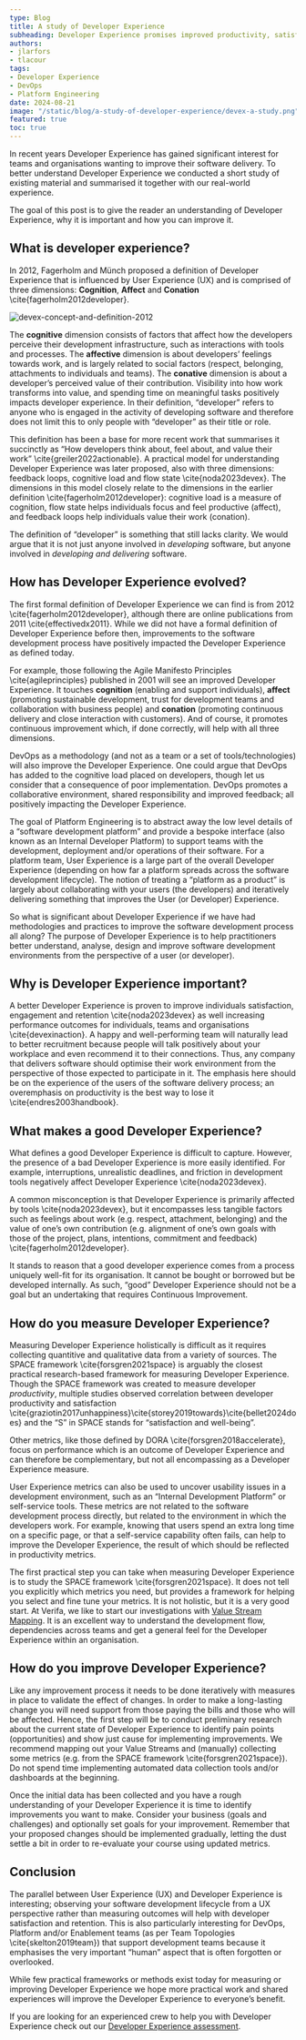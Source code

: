 ```yaml
---
type: Blog
title: A study of Developer Experience
subheading: Developer Experience promises improved productivity, satisfaction, engagement and retention of development teams. We conducted a study of existing material and in this post we share the summary together with our real-world experience.
authors:
- jlarfors
- tlacour
tags:
- Developer Experience
- DevOps
- Platform Engineering
date: 2024-08-21
image: "/static/blog/a-study-of-developer-experience/devex-a-study.png"
featured: true
toc: true
---
```


In recent years Developer Experience has gained significant interest for teams and organisations wanting to improve their software delivery. To better understand Developer Experience we conducted a short study of existing material and summarised it together with our real-world experience.

The goal of this post is to give the reader an understanding of Developer Experience, why it is important and how you can improve it.

## What is developer experience?

In 2012, Fagerholm and Münch proposed a definition of Developer Experience that is influenced by User Experience (UX) and is comprised of three dimensions: **Cognition**, **Affect** and **Conation** \cite{fagerholm2012developer}.

![devex-concept-and-definition-2012](/static/blog/a-study-of-developer-experience/devex-concenpt-def-2012.png)

The **cognitive** dimension consists of factors that affect how the developers perceive their development infrastructure, such as interactions with tools and processes. The **affective** dimension is about developers’ feelings towards work, and is largely related to social factors (respect, belonging, attachments to individuals and teams). The **conative** dimension is about a developer’s perceived value of their contribution. Visibility into how work transforms into value, and spending time on meaningful tasks positively impacts developer experience. In their definition, “developer” refers to anyone who is engaged in the activity of developing software and therefore does not limit this to only people with “developer” as their title or role.

This definition has been a base for more recent work that summarises it succinctly as “How developers think about, feel about, and value their work” \cite{greiler2022actionable}. A practical model for understanding Developer Experience was later proposed, also with three dimensions: feedback loops, cognitive load and flow state \cite{noda2023devex}. The dimensions in this model closely relate to the dimensions in the earlier definition \cite{fagerholm2012developer}: cognitive load is a measure of cognition, flow state helps individuals focus and feel productive (affect), and feedback loops help individuals value their work (conation).

The definition of “developer” is something that still lacks clarity. We would argue that it is not just anyone involved in *developing* software, but anyone involved in *developing and delivering* software.

## How has Developer Experience evolved?

The first formal definition of Developer Experience we can find is from 2012 \cite{fagerholm2012developer}, although there are online publications from 2011 \cite{effectivedx2011}. While we did not have a formal definition of Developer Experience before then, improvements to the software development process have positively impacted the Developer Experience as defined today.

For example, those following the Agile Manifesto Principles \cite{agileprinciples} published in 2001 will see an improved Developer Experience. It touches **cognition** (enabling and support individuals), **affect** (promoting sustainable development, trust for development teams and collaboration with business people) and **conation** (promoting continuous delivery and close interaction with customers). And of course, it promotes continuous improvement which, if done correctly, will help with all three dimensions.

DevOps as a methodology (and not as a team or a set of tools/technologies) will also improve the Developer Experience.  One could argue that DevOps has added to the cognitive load placed on developers, though let us consider that a consequence of poor implementation. DevOps promotes a collaborative environment, shared responsibility and improved feedback; all positively impacting the Developer Experience.

The goal of Platform Engineering is to abstract away the low level details of a “software development platform” and provide a bespoke interface (also known as an Internal Developer Platform) to support teams with the development, deployment and/or operations of their software. For a platform team, User Experience is a large part of the overall Developer Experience (depending on how far a platform spreads across the software development lifecycle). The notion of treating a “platform as a product” is largely about collaborating with your users (the developers) and iteratively delivering something that improves the User (or Developer) Experience.

So what is significant about Developer Experience if we have had methodologies and practices to improve the software development process all along? The purpose of Developer Experience is to help practitioners better understand, analyse, design and improve software development environments from the perspective of a user (or developer).

## Why is Developer Experience important?

A better Developer Experience is proven to improve individuals satisfaction, engagement and retention \cite{noda2023devex} as well increasing performance outcomes for individuals, teams and organisations \cite{devexinaction}. A happy and well-performing team will naturally lead to better recruitment because people will talk positively about your workplace and even recommend it to their connections. Thus, any company that delivers software should optimise their work environment from the perspective of those expected to participate in it. The emphasis here should be on the experience of the users of the software delivery process; an overemphasis on productivity is the best way to lose it \cite{endres2003handbook}.

## What makes a good Developer Experience?

What defines a good Developer Experience is difficult to capture. However, the presence of a bad Developer Experience is more easily identified. For example, interruptions, unrealistic deadlines, and friction in development tools negatively affect Developer Experience \cite{noda2023devex}.

A common misconception is that Developer Experience is primarily affected by tools \cite{noda2023devex}, but it encompasses less tangible factors such as feelings about work (e.g. respect, attachment, belonging) and the value of one’s own contribution (e.g. alignment of one’s own goals with those of the project, plans, intentions, commitment and feedback) \cite{fagerholm2012developer}.

It stands to reason that a good developer experience comes from a process uniquely well-fit for its organisation. It cannot be bought or borrowed but be developed internally. As such, “good” Developer Experience should not be a goal but an undertaking that requires Continuous Improvement.

## How do you measure Developer Experience?

Measuring Developer Experience holistically is difficult as it requires collecting quantitive and qualitative data from a variety of sources. The SPACE framework \cite{forsgren2021space} is arguably the closest practical research-based framework for measuring Developer Experience. Though the SPACE framework was created to measure developer *productivity*, multiple studies observed correlation between developer productivity and satisfaction \cite{graziotin2017unhappiness}\cite{storey2019towards}\cite{bellet2024does} and the “S” in SPACE stands for “satisfaction and well-being”.

Other metrics, like those defined by DORA \cite{forsgren2018accelerate}, focus on performance which is an outcome of Developer Experience and can therefore be complementary, but not all encompassing as a Developer Experience measure.

User Experience metrics can also be used to uncover usability issues in a development environment, such as an “Internal Development Platform” or self-service tools. These metrics are not related to the software development process directly, but related to the environment in which the developers work. For example, knowing that users spend an extra long time on a specific page, or that a self-service capability often fails, can help to improve the Developer Experience, the result of which should be reflected in productivity metrics.

The first practical step you can take when measuring Developer Experience is to study the SPACE framework \cite{forsgren2021space}. It does not tell you explicitly which metrics you need, but provides a framework for helping you select and fine tune your metrics. It is not holistic, but it is a very good start. At Verifa, we like to start our investigations with [Value Stream Mapping](/services/assessments/value-streams/). It is an excellent way to understand the development flow, dependencies across teams and get a general feel for the Developer Experience within an organisation.

## How do you improve Developer Experience?

Like any improvement process it needs to be done iteratively with measures in place to validate the effect of changes. In order to make a long-lasting change you will need support from those paying the bills and those who will be affected. Hence, the first step will be to conduct preliminary research about the current state of Developer Experience to identify pain points (opportunities) and show just cause for implementing improvements. We recommend mapping out your Value Streams and (manually) collecting some metrics (e.g. from the SPACE framework \cite{forsgren2021space}). Do not spend time implementing automated data collection tools and/or dashboards at the beginning.

Once the initial data has been collected and you have a rough understanding of your Developer Experience it is time to identify improvements you want to make. Consider your business (goals and challenges) and optionally set goals for your improvement. Remember that your proposed changes should be implemented gradually, letting the dust settle a bit in order to re-evaluate your course using updated metrics.

## Conclusion

The parallel between User Experience (UX) and Developer Experience is interesting; observing your software development lifecycle from a UX perspective rather than measuring outcomes will help with developer satisfaction and retention. This is also particularly interesting for DevOps, Platform and/or Enablement teams (as per Team Topologies \cite{skelton2019team}) that support development teams because it emphasises the very important “human” aspect that is often forgotten or overlooked.

While few practical frameworks or methods exist today for measuring or improving Developer Experience we hope more practical work and shared experiences will  improve the Developer Experience to everyone’s benefit.

If you are looking for an experienced crew to help you with Developer Experience check out our [Developer Experience assessment](/services/assessments/developer-experience/).
